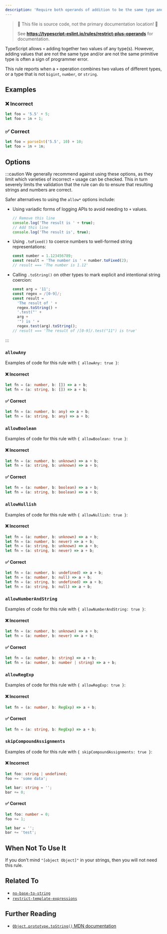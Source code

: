 ```yaml
---
description: 'Require both operands of addition to be the same type and be `bigint`, `number`, or `string`.'
---
```


> 🛑 This file is source code, not the primary documentation location! 🛑
>
> See **https://typescript-eslint.io/rules/restrict-plus-operands** for documentation.

TypeScript allows `+` adding together two values of any type(s).
However, adding values that are not the same type and/or are not the same primitive type is often a sign of programmer error.

This rule reports when a `+` operation combines two values of different types, or a type that is not `bigint`, `number`, or `string`.

## Examples

<!--tabs-->

### ❌ Incorrect

```ts
let foo = '5.5' + 5;
let foo = 1n + 1;
```

### ✅ Correct

```ts
let foo = parseInt('5.5', 10) + 10;
let foo = 1n + 1n;
```

## Options

:::caution
We generally recommend against using these options, as they limit which varieties of incorrect `+` usage can be checked.
This in turn severely limits the validation that the rule can do to ensure that resulting strings and numbers are correct.

Safer alternatives to using the `allow*` options include:

- Using variadic forms of logging APIs to avoid needing to `+` values.
  ```ts
  // Remove this line
  console.log('The result is ' + true);
  // Add this line
  console.log('The result is', true);
  ```
- Using `.toFixed()` to coerce numbers to well-formed string representations:
  ```ts
  const number = 1.123456789;
  const result = 'The number is ' + number.toFixed(2);
  // result === 'The number is 1.12'
  ```
- Calling `.toString()` on other types to mark explicit and intentional string coercion:
  ```ts
  const arg = '11';
  const regex = /[0-9]/;
  const result =
    'The result of ' +
    regex.toString() +
    '.test("' +
    arg +
    '") is ' +
    regex.test(arg).toString();
  // result === 'The result of /[0-9]/.test("11") is true'
  ```

:::

### `allowAny`

Examples of code for this rule with `{ allowAny: true }`:

<!--tabs-->

#### ❌ Incorrect

```ts option='{ "allowAny": true }'
let fn = (a: number, b: []) => a + b;
let fn = (a: string, b: []) => a + b;
```

#### ✅ Correct

```ts option='{ "allowAny": true }'
let fn = (a: number, b: any) => a + b;
let fn = (a: string, b: any) => a + b;
```

### `allowBoolean`

Examples of code for this rule with `{ allowBoolean: true }`:

<!--tabs-->

#### ❌ Incorrect

```ts option='{ "allowBoolean": true }'
let fn = (a: number, b: unknown) => a + b;
let fn = (a: string, b: unknown) => a + b;
```

#### ✅ Correct

```ts option='{ "allowBoolean": true }'
let fn = (a: number, b: boolean) => a + b;
let fn = (a: string, b: boolean) => a + b;
```

### `allowNullish`

Examples of code for this rule with `{ allowNullish: true }`:

<!--tabs-->

#### ❌ Incorrect

```ts option='{ "allowNullish": true }'
let fn = (a: number, b: unknown) => a + b;
let fn = (a: number, b: never) => a + b;
let fn = (a: string, b: unknown) => a + b;
let fn = (a: string, b: never) => a + b;
```

#### ✅ Correct

```ts option='{ "allowNullish": true }'
let fn = (a: number, b: undefined) => a + b;
let fn = (a: number, b: null) => a + b;
let fn = (a: string, b: undefined) => a + b;
let fn = (a: string, b: null) => a + b;
```

### `allowNumberAndString`

Examples of code for this rule with `{ allowNumberAndString: true }`:

<!--tabs-->

#### ❌ Incorrect

```ts option='{ "allowNumberAndString": true }'
let fn = (a: number, b: unknown) => a + b;
let fn = (a: number, b: never) => a + b;
```

#### ✅ Correct

```ts option='{ "allowNumberAndString": true }'
let fn = (a: number, b: string) => a + b;
let fn = (a: number, b: number | string) => a + b;
```

### `allowRegExp`

Examples of code for this rule with `{ allowRegExp: true }`:

<!--tabs-->

#### ❌ Incorrect

```ts option='{ "allowRegExp": true }'
let fn = (a: number, b: RegExp) => a + b;
```

#### ✅ Correct

```ts option='{ "allowRegExp": true }'
let fn = (a: string, b: RegExp) => a + b;
```

### `skipCompoundAssignments`

Examples of code for this rule with `{ skipCompoundAssignments: true }`:

<!--tabs-->

#### ❌ Incorrect

```ts option='{ "skipCompoundAssignments": true }'
let foo: string | undefined;
foo += 'some data';

let bar: string = '';
bar += 0;
```

#### ✅ Correct

```ts option='{ "skipCompoundAssignments": true }'
let foo: number = 0;
foo += 1;

let bar = '';
bar += 'test';
```

## When Not To Use It

If you don't mind `"[object Object]"` in your strings, then you will not need this rule.

## Related To

- [`no-base-to-string`](./no-base-to-string.md)
- [`restrict-template-expressions`](./restrict-template-expressions.md)

## Further Reading

- [`Object.prototype.toString()` MDN documentation](https://developer.mozilla.org/en-US/docs/Web/JavaScript/Reference/Global_Objects/Object/toString)
